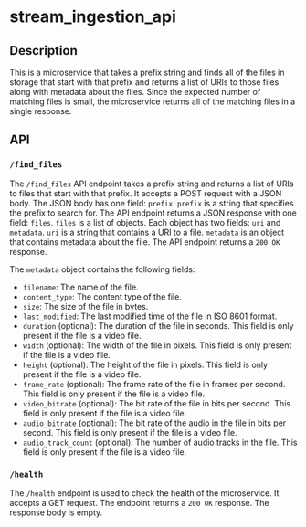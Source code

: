 # stream_ingestion_api

## Description

This is a microservice that takes a prefix string and finds all of the files in storage that start with that prefix and returns a list of URIs to those files along with metadata about the files. Since the expected number of matching files is small, the microservice returns all of the matching files in a single response.

## API

### `/find_files`

The `/find_files` API endpoint takes a prefix string and returns a list of URIs to files that start with that prefix. It accepts a POST request with a JSON body. The JSON body has one field: `prefix`. `prefix` is a string that specifies the prefix to search for. The API endpoint returns a JSON response with one field: `files`. `files` is a list of objects. Each object has two fields: `uri` and `metadata`. `uri` is a string that contains a URI to a file. `metadata` is an object that contains metadata about the file. The API endpoint returns a `200 OK` response.

The `metadata` object contains the following fields:

- `filename`: The name of the file.
- `content_type`: The content type of the file.
- `size`: The size of the file in bytes.
- `last_modified`: The last modified time of the file in ISO 8601 format.
- `duration` (optional): The duration of the file in seconds. This field is only present if the file is a video file.
- `width` (optional): The width of the file in pixels. This field is only present if the file is a video file.
- `height` (optional): The height of the file in pixels. This field is only present if the file is a video file.
- `frame_rate` (optional): The frame rate of the file in frames per second. This field is only present if the file is a video file.
- `video_bitrate` (optional): The bit rate of the file in bits per second. This field is only present if the file is a video file.
- `audio_bitrate` (optional): The bit rate of the audio in the file in bits per second. This field is only present if the file is a video file.
- `audio_track_count` (optional): The number of audio tracks in the file. This field is only present if the file is a video file.

### `/health`

The `/health` endpoint is used to check the health of the microservice. It accepts a GET request. The endpoint returns a `200 OK` response. The response body is empty.
